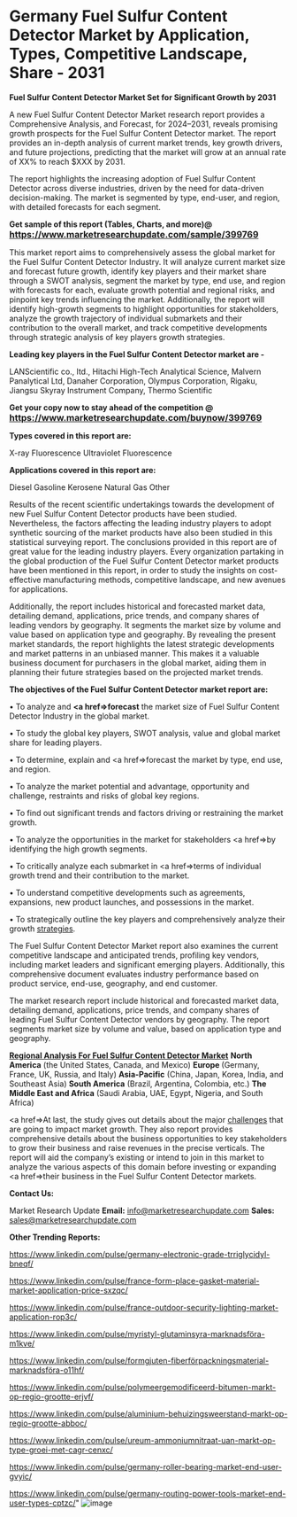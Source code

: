 # Germany Fuel Sulfur Content Detector Market by Application, Types, Competitive Landscape, Share - 2031

<strong>Fuel Sulfur Content Detector Market Set for Significant Growth by 2031</strong>

A new Fuel Sulfur Content Detector Market research report provides a Comprehensive Analysis, and Forecast, for 2024–2031, reveals promising growth prospects for the Fuel Sulfur Content Detector market. The report provides an in-depth analysis of current market trends, key growth drivers, and future projections, predicting that the market will grow at an annual rate of XX% to reach $XXX by 2031.

The report highlights the increasing adoption of Fuel Sulfur Content Detector across diverse industries, driven by the need for data-driven decision-making. The market is segmented by type, end-user, and region, with detailed forecasts for each segment.

<strong>Get sample of this report (Tables, Charts, and more)@ <a href=https://www.marketresearchupdate.com/sample/399769><font size=3 color=#0000ff>https://www.marketresearchupdate.com/sample/399769</font></a></strong>

This market report aims to comprehensively assess the global market for the Fuel Sulfur Content Detector Industry. It will analyze current market size and forecast future growth, identify key players and their market share through a SWOT analysis, segment the market by type, end use, and region with forecasts for each, evaluate growth potential and regional risks, and pinpoint key trends influencing the market. Additionally, the report will identify high-growth segments to highlight opportunities for stakeholders, analyze the growth trajectory of individual submarkets and their contribution to the overall market, and track competitive developments through strategic analysis of key players growth strategies.

<strong>Leading key players in the Fuel Sulfur Content Detector market are -</strong>

LANScientific co., ltd., Hitachi High-Tech Analytical Science, Malvern Panalytical Ltd, Danaher Corporation, Olympus Corporation, Rigaku, Jiangsu Skyray Instrument Company, Thermo Scientific

<strong>Get your copy now to stay ahead of the competition @ <a href=https://www.marketresearchupdate.com/buynow/399769><font size=3 color=#0000ff>https://www.marketresearchupdate.com/buynow/399769</font></a></strong>

<strong>Types covered in this report are:</strong>

X-ray Fluorescence
Ultraviolet Fluorescence

<strong>Applications covered in this report are:</strong>

Diesel
Gasoline
Kerosene
Natural Gas
Other

Results of the recent scientific undertakings towards the development of new Fuel Sulfur Content Detector products have been studied. Nevertheless, the factors affecting the leading industry players to adopt synthetic sourcing of the market products have also been studied in this statistical surveying report. The conclusions provided in this report are of great value for the leading industry players. Every organization partaking in the global production of the Fuel Sulfur Content Detector market products have been mentioned in this report, in order to study the insights on cost-effective manufacturing methods, competitive landscape, and new avenues for applications.

Additionally, the report includes historical and forecasted market data, detailing demand, applications, price trends, and company shares of leading vendors by geography. It segments the market size by volume and value based on application type and geography. By revealing the present market standards, the report highlights the latest strategic developments and market patterns in an unbiased manner. This makes it a valuable business document for purchasers in the global market, aiding them in planning their future strategies based on the projected market trends.

<strong>The objectives of the Fuel Sulfur Content Detector market report are:</strong>

• To analyze and <strong><a href=><strong>forecast</strong></a></strong> the market size of Fuel Sulfur Content Detector Industry in the global market.

• To study the global key players, SWOT analysis, value and global market share for leading players.

• To determine, explain and <a href=>forecast</a> the market by type, end use, and region.

• To analyze the market potential and advantage, opportunity and challenge, restraints and risks of global key regions.

• To find out significant trends and factors driving or restraining the market growth.

• To analyze the opportunities in the market for stakeholders <a href=>by</a> identifying the high growth segments.

• To critically analyze each submarket in <a href=>terms</a> of individual growth trend and their contribution to the market.

• To understand competitive developments such as agreements, expansions, new product launches, and possessions in the market.

• To strategically outline the key players and comprehensively analyze their growth <a href=ASDF881288>strategies</a>.

The Fuel Sulfur Content Detector Market report also examines the current competitive landscape and anticipated trends, profiling key vendors, including market leaders and significant emerging players. Additionally, this comprehensive document evaluates industry performance based on product service, end-use, geography, and end customer.

The market research report include historical and forecasted market data, detailing demand, applications, price trends, and company shares of leading Fuel Sulfur Content Detector vendors by geography. The report segments market size by volume and value, based on application type and geography.

<strong><u><b>Regional Analysis For Fuel Sulfur Content Detector Market</b></u></strong>
<strong><b>North America</b></strong> (the United States, Canada, and Mexico)
<strong><b>Europe </b></strong>(Germany, France, UK, Russia, and Italy)
<strong><b>Asia-Pacific</b></strong> (China, Japan, Korea, India, and Southeast Asia)
<strong><b>South America</b></strong> (Brazil, Argentina, Colombia, etc.)
<strong><b>The Middle East and Africa</b></strong> (Saudi Arabia, UAE, Egypt, Nigeria, and South Africa)

<a href=>At last,</a> the study gives out details about the major <a href=ASDF991299>challenges</a> that are going to impact market growth. They also report provides comprehensive details about the business opportunities to key stakeholders to grow their business and raise revenues in the precise verticals. The report will aid the company’s existing or intend to join in this market to analyze the various aspects of this domain before investing or expanding <a href=>their</a> business in the Fuel Sulfur Content Detector markets.

<strong>Contact Us:</strong>

Market Research Update
<strong>Email:</strong> info@marketresearchupdate.com
<strong>Sales:</strong> sales@marketresearchupdate.com

<strong>Other Trending Reports:</strong>

<a href=https://www.linkedin.com/pulse/germany-electronic-grade-trriglycidyl-bneqf/>https://www.linkedin.com/pulse/germany-electronic-grade-trriglycidyl-bneqf/</a>

<a href=https://www.linkedin.com/pulse/france-form-place-gasket-material-market-application-price-sxzqc/>https://www.linkedin.com/pulse/france-form-place-gasket-material-market-application-price-sxzqc/</a>

<a href=https://www.linkedin.com/pulse/france-outdoor-security-lighting-market-application-rop3c/>https://www.linkedin.com/pulse/france-outdoor-security-lighting-market-application-rop3c/</a>

<a href=https://www.linkedin.com/pulse/myristyl-glutaminsyra-marknadsföra-m1kve/>https://www.linkedin.com/pulse/myristyl-glutaminsyra-marknadsföra-m1kve/</a>

<a href=https://www.linkedin.com/pulse/formgjuten-fiberförpackningsmaterial-marknadsföra-o11hf/>https://www.linkedin.com/pulse/formgjuten-fiberförpackningsmaterial-marknadsföra-o11hf/</a>

<a href=https://www.linkedin.com/pulse/polymeergemodificeerd-bitumen-markt-op-regio-grootte-erjvf/>https://www.linkedin.com/pulse/polymeergemodificeerd-bitumen-markt-op-regio-grootte-erjvf/</a>

<a href=https://www.linkedin.com/pulse/aluminium-behuizingsweerstand-markt-op-regio-grootte-abboc/>https://www.linkedin.com/pulse/aluminium-behuizingsweerstand-markt-op-regio-grootte-abboc/</a>

<a href=https://www.linkedin.com/pulse/ureum-ammoniumnitraat-uan-markt-op-type-groei-met-cagr-cenxc/>https://www.linkedin.com/pulse/ureum-ammoniumnitraat-uan-markt-op-type-groei-met-cagr-cenxc/</a>

<a href=https://www.linkedin.com/pulse/germany-roller-bearing-market-end-user-gvyic/>https://www.linkedin.com/pulse/germany-roller-bearing-market-end-user-gvyic/</a>

<a href=https://www.linkedin.com/pulse/germany-routing-power-tools-market-end-user-types-cptzc/>https://www.linkedin.com/pulse/germany-routing-power-tools-market-end-user-types-cptzc/</a>"
![image](https://github.com/user-attachments/assets/5853d67d-7758-4fde-929f-7d758627f55b)
